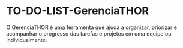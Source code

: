 # TO-DO-LIST-GerenciaTHOR
O GerenciaTHOR é uma ferramenta que ajuda a organizar,  priorizar e acompanhar o progresso das tarefas e projetos em uma equipe ou individualmente.

